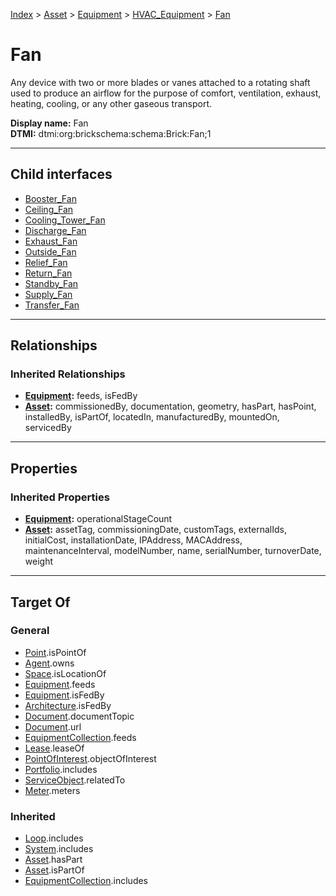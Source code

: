 [Index](../../../../index.md) > [Asset](../../../Asset.md) > [Equipment](../../Equipment.md) > [HVAC_Equipment](../HVAC_Equipment.md) > [Fan](#)
# Fan

Any device with two or more blades or vanes attached to a rotating shaft used to produce an airflow for the purpose of comfort, ventilation, exhaust, heating, cooling, or any other gaseous transport.


**Display name:** Fan<br />
**DTMI:** dtmi:org:brickschema:schema:Brick:Fan;1

---

## Child interfaces
* [Booster_Fan](Booster-.md)
* [Ceiling_Fan](Ceiling-.md)
* [Cooling_Tower_Fan](Cooling_Tower-.md)
* [Discharge_Fan](Discharge-.md)
* [Exhaust_Fan](Exhaust-.md)
* [Outside_Fan](Outside-.md)
* [Relief_Fan](Relief-.md)
* [Return_Fan](Return-.md)
* [Standby_Fan](Standby-.md)
* [Supply_Fan](Supply-.md)
* [Transfer_Fan](Transfer-.md)

---

## Relationships

### Inherited Relationships
* **[Equipment](../../Equipment.md):** feeds, isFedBy
* **[Asset](../../../Asset.md):** commissionedBy, documentation, geometry, hasPart, hasPoint, installedBy, isPartOf, locatedIn, manufacturedBy, mountedOn, servicedBy

---

## Properties

### Inherited Properties
* **[Equipment](../../Equipment.md):** operationalStageCount
* **[Asset](../../../Asset.md):** assetTag, commissioningDate, customTags, externalIds, initialCost, installationDate, IPAddress, MACAddress, maintenanceInterval, modelNumber, name, serialNumber, turnoverDate, weight

---

## Target Of
### General
* [Point](../../../../Point/Point.md).isPointOf
* [Agent](../../../../Agent/Agent.md).owns
* [Space](../../../../Space/Space.md).isLocationOf
* [Equipment](../../Equipment.md).feeds
* [Equipment](../../Equipment.md).isFedBy
* [Architecture](../../../../Space/Architecture/Architecture.md).isFedBy
* [Document](../../../../Information/Document/Document.md).documentTopic
* [Document](../../../../Information/Document/Document.md).url
* [EquipmentCollection](../../../../Collection/Equipment-.md).feeds
* [Lease](../../../../Event/Lease.md).leaseOf
* [PointOfInterest](../../../../Information/PointOfInterest.md).objectOfInterest
* [Portfolio](../../../../Collection/Portfolio.md).includes
* [ServiceObject](../../../../Information/ServiceObject/ServiceObject.md).relatedTo
* [Meter](../../Meter/Meter.md).meters
### Inherited
* [Loop](../../../../Collection/Loop/Loop.md).includes
* [System](../../../../Collection/System/System.md).includes
* [Asset](../../../Asset.md).hasPart
* [Asset](../../../Asset.md).isPartOf
* [EquipmentCollection](../../../../Collection/Equipment-.md).includes
